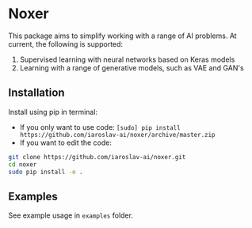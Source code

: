 # Noxer

This package aims to simplify working with a range of AI problems. At current,
the following is supported:

1. Supervised learning with neural networks based on Keras models
2. Learning with a range of generative models, such as VAE and GAN's

## Installation

Install using pip in terminal:

* If you only want to use code: `[sudo] pip install https://github.com/iaroslav-ai/noxer/archive/master.zip`
* If you want to edit the code:
```bash
git clone https://github.com/iaroslav-ai/noxer.git
cd noxer
sudo pip install -e .
```

## Examples

See example usage in `examples` folder. 